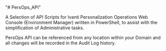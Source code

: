 "# PersOps_API" 

A Selection of API Scripts for Ivanti Personalization Operations Web Console (Environment Manager) written in PowerShell, to assist with the simplification of Administrative tasks.

PersOps API can be referenced from any location within your Domain and all changes will be recorded in the Audit Log history.